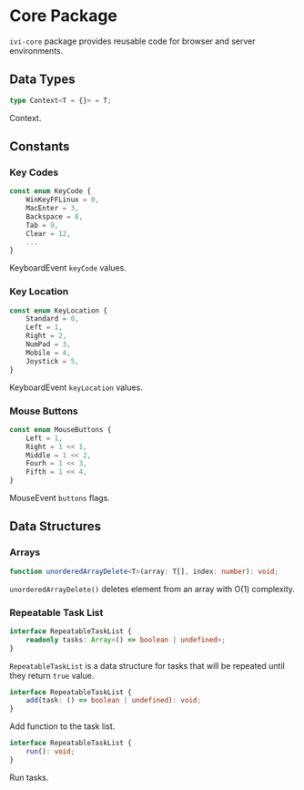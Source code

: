 # Core Package

`ivi-core` package provides reusable code for browser and server environments.

## Data Types

```ts
type Context<T = {}> = T;
```

Context.

## Constants

### Key Codes

```ts
const enum KeyCode {
    WinKeyFFLinux = 0,
    MacEnter = 3,
    Backspace = 8,
    Tab = 9,
    Clear = 12,
    ...
}
```

KeyboardEvent `keyCode` values.

### Key Location

```ts
const enum KeyLocation {
    Standard = 0,
    Left = 1,
    Right = 2,
    NumPad = 3,
    Mobile = 4,
    Joystick = 5,
}
```

KeyboardEvent `keyLocation` values.

### Mouse Buttons

```ts
const enum MouseButtons {
    Left = 1,
    Right = 1 << 1,
    Middle = 1 << 2,
    Fourh = 1 << 3,
    Fifth = 1 << 4,
}
```

MouseEvent `buttons` flags.

## Data Structures

### Arrays

```ts
function unorderedArrayDelete<T>(array: T[], index: number): void;
```

`unorderedArrayDelete()` deletes element from an array with O(1) complexity.

### Repeatable Task List

```ts
interface RepeatableTaskList {
    readonly tasks: Array<() => boolean | undefined>;
}
```

`RepeatableTaskList` is a data structure for tasks that will be repeated until they return `true` value.


```ts
interface RepeatableTaskList {
    add(task: () => boolean | undefined): void;
}
```

Add function to the task list.

```ts
interface RepeatableTaskList {
    run(): void;
}
```

Run tasks.